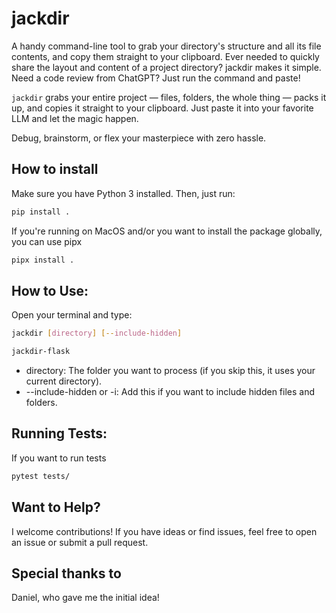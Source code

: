 # jackdir

A handy command-line tool to grab your directory's structure and all its file contents, and copy them straight to your clipboard.
Ever needed to quickly share the layout and content of a project directory? jackdir makes it simple.
Need a code review from ChatGPT? Just run the command and paste!

`jackdir` grabs your entire project — files, folders, the whole thing — packs it up, and copies it straight to your clipboard. 
Just paste it into your favorite LLM and let the magic happen. 

Debug, brainstorm, or flex your masterpiece with zero hassle.

## How to install

Make sure you have Python 3 installed. Then, just run:

```bash
pip install .
```

If you're running on MacOS and/or you want to install the package globally, you can use pipx

```bash
pipx install .
```

## How to Use:
Open your terminal and type:

```bash
jackdir [directory] [--include-hidden]
```

```bash
jackdir-flask
```

- directory: The folder you want to process (if you skip this, it uses your current directory).
- --include-hidden or -i: Add this if you want to include hidden files and folders.

## Running Tests:

If you want to run tests

```bash
pytest tests/
```

## Want to Help?

I welcome contributions! If you have ideas or find issues, feel free to open an issue or submit a pull request.

## Special thanks to
Daniel, who gave me the initial idea!
